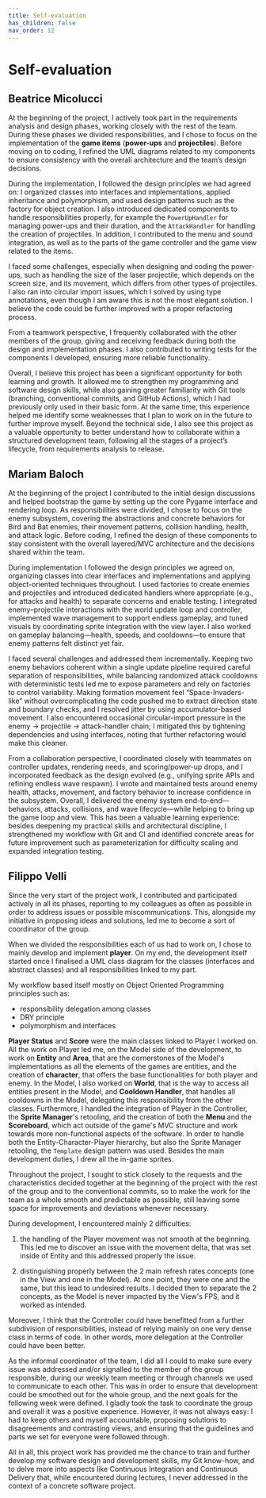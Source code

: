 ```yaml
---
title: Self-evaluation
has_children: false
nav_order: 12
---
```


# Self-evaluation

## Beatrice Micolucci
At the beginning of the project, I actively took part in the requirements analysis and design phases, working closely with the rest of the team. During these phases we divided responsibilities, and I chose to focus on the implementation of the **game items** (**power-ups** and **projectiles**). Before moving on to coding, I refined the UML diagrams related to my components to ensure consistency with the overall architecture and the team’s design decisions.

During the implementation, I followed the design principles we had agreed on: I organized classes into interfaces and implementations, applied inheritance and polymorphism, and used design patterns such as the factory for object creation. I also introduced dedicated components to handle responsibilities properly, for example the `PowerUpHandler` for managing power-ups and their duration, and the `AttackHandler` for handling the creation of projectiles. In addition, I contributed to the menu and sound integration, as well as to the parts of the game controller and the game view related to the items.

I faced some challenges, especially when designing and coding the power-ups, such as handling the size of the laser projectile, which depends on the screen size, and its movement, which differs from other types of projectiles. I also ran into circular import issues, which I solved by using type annotations, even though I am aware this is not the most elegant solution. I believe the code could be further improved with a proper refactoring process.

From a teamwork perspective, I frequently collaborated with the other members of the group, giving and receiving feedback during both the design and implementation phases. I also contributed to writing tests for the components I developed, ensuring more reliable functionality.

Overall, I believe this project has been a significant opportunity for both learning and growth. It allowed me to strengthen my programming and software design skills, while also gaining greater familiarity with Git tools (branching, conventional commits, and GitHub Actions), which I had previously only used in their basic form.
At the same time, this experience helped me identify some weaknesses that I plan to work on in the future to further improve myself.
Beyond the technical side, I also see this project as a valuable opportunity to better understand how to collaborate within a structured development team, following all the stages of a project’s lifecycle, from requirements analysis to release.

## Mariam Baloch

At the beginning of the project I contributed to the initial design discussions and helped bootstrap the game by setting up the core Pygame interface and rendering loop. As responsibilities were divided, I chose to focus on the enemy subsystem, covering the abstractions and concrete behaviors for Bird and Bat enemies, their movement patterns, collision handling, health, and attack logic. Before coding, I refined the design of these components to stay consistent with the overall layered/MVC architecture and the decisions shared within the team.

During implementation I followed the design principles we agreed on, organizing classes into clear interfaces and implementations and applying object-oriented techniques throughout. I used factories to create enemies and projectiles and introduced dedicated handlers where appropriate (e.g., for attacks and health) to separate concerns and enable testing. I integrated enemy–projectile interactions with the world update loop and controller, implemented wave management to support endless gameplay, and tuned visuals by coordinating sprite integration with the view layer. I also worked on gameplay balancing—health, speeds, and cooldowns—to ensure that enemy patterns felt distinct yet fair.

I faced several challenges and addressed them incrementally. Keeping two enemy behaviors coherent within a single update pipeline required careful separation of responsibilities, while balancing randomized attack cooldowns with deterministic tests led me to expose parameters and rely on factories to control variability. Making formation movement feel “Space-Invaders-like” without overcomplicating the code pushed me to extract direction state and boundary checks, and I resolved jitter by using accumulator-based movement. I also encountered occasional circular-import pressure in the enemy → projectile → attack-handler chain; I mitigated this by tightening dependencies and using interfaces, noting that further refactoring would make this cleaner.

From a collaboration perspective, I coordinated closely with teammates on controller updates, rendering needs, and scoring/power-up drops, and I incorporated feedback as the design evolved (e.g., unifying sprite APIs and refining endless wave respawn). I wrote and maintained tests around enemy health, attacks, movement, and factory behavior to increase confidence in the subsystem. Overall, I delivered the enemy system end-to-end—behaviors, attacks, collisions, and wave lifecycle—while helping to bring up the game loop and view. This has been a valuable learning experience: besides deepening my practical skills and architectural discipline, I strengthened my workflow with Git and CI and identified concrete areas for future improvement such as parameterization for difficulty scaling and expanded integration testing.

## Filippo Velli

Since the very start of the project work, I contributed and participated actively in all its phases, reporting to my colleagues as often as possible in order to address issues or possible miscommunications. This, alongside my initiative in proposing ideas and solutions, led me to become a sort of coordinator of the group.

When we divided the responsibilities each of us had to work on, I chose to mainly develop and implement **player**. On my end, the development itself started once I finalised a UML class diagram for the classes (interfaces and abstract classes) and all responsibilities linked to my part.

My workflow based itself mostly on Object Oriented Programming principles such as:
- responsibility delegation among classes
- DRY principle
- polymorphism and interfaces

**Player Status** and **Score** were the main classes linked to Player I worked on.
All the work on Player led me, on the Model side of the development, to work on **Entity** and **Area**, that are the cornerstones of the Model's implementations as all the elements of the games are entities, and the creation of **character**, that offers the base functionalities for both player and enemy. In the Model, I also worked on **World**, that is the way to access all entities present in the Model, and **Cooldown Handler**, that handles all cooldowns in the Model, delegating this responsibility from the other classes. Furthermore, I handled the integration of Player in the Controller, the **Sprite Manager**'s retooling, and the creation of both the **Menu** and the **Scoreboard**, which act outside of the game's MVC structure and work towards more non-functional aspects of the software. In order to handle both the Entity-Character-Player hierarchy, but also the Sprite Manager retooling, the `Template` design pattern was used. Besides the main development duties, I drew all the in-game sprites.

Throughout the project, I sought to stick closely to the requests and the characteristics decided together at the beginning of the project with the rest of the group and to the conventional commits, so to make the work for the team as a whole smooth and predictable as possible, still leaving some space for improvements and deviations whenever necessary.

During development, I encountered mainly 2 difficulties:

1) the handling of the Player movement was not smooth at the beginning. This led me to discover an issue with the movement delta, that was set inside of Entity and this addressed properly the issue. 

2) distinguishing properly between the 2 main refresh rates concepts (one in the View and one in the Model). At one point, they were one and the same, but this lead to undesired results. I decided then to separate the 2 concepts, as the Model is never impacted by the View's FPS, and it worked as intended.

Moreover, I think that the Controller could have benefitted from a further subdivision of responsibilities, instead of relying mainly on one very dense class in terms of code. In other words, more delegation at the Controller could have been better.

As the informal coordinator of the team, I did all I could to make sure every issue was addressed and/or signalled to the member of the group responsible, during our weekly team meeting or through channels we used to communicate to each other. This was in order to ensure that development could be smoothed out for the whole group, and the next goals for the following week were defined.
I gladly took the task to coordinate the group and overall it was a positive experience. However, it was not always easy: I had to keep others and myself accountable, proposing solutions to disagreements and contrasting views, and ensuring that the guidelines and parts we set for everyone were followed through.

All in all, this project work has provided me the chance to train and further develop my software design and development skills, my Git know-how, and to delve more into aspects like Continuous Integration and Continuous Delivery that, while encountered during lectures, I never addressed in the context of a concrete software project.

